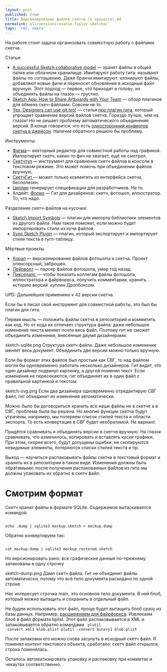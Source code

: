 ```yaml
---
layout: post
published: true
title: Версионирование файлов скетча (в процессе).md
permalink: all/versionirovanie-faylov-sketcha/
tags: 'гит, скетч'
---
```

На работе стоит задача организовать совместную работу с файлами скетча.

Статьи:
* [A successful Sketch collaborative model](https://blog.central.team/how-to-collaborate-on-sketch-files-inspired-from-git-589b4dddfee1#.sl942d3zk) — хранят файлы в общей папке или облачном хранилище. Имитируют работу гита: называют файлы по соглашению. Даже бранчи имитируют: клонируют файлы, добавляют новые фичи и переносят обновления в исходный файл вручную. Этот подход — первое, что приходит  в голову, но объединять файлы на глазок — грустно.
* [Sketch App: How to Share Artboards with Your Team](https://www.sitepoint.com/sketch-app-sharing-artboards-with-your-team/) — обзор плагинов для обмена скеч-файлами. Совсем не то.
* [Yes, Designers can use git too!](https://blog.enki.com/yes-designers-can-use-git-too-79f3cef9c899#.wrgg28i8s) — статья [про плагин гита](https://github.com/mathieudutour/git-sketch-plugin), который упрощает сравнение версий файлов скетча. Гораздо лучше, чем на глазок! Но не решает проблему автоматического объединения версий. В конце говорится, что есть [односторонний конвертор скетча в джейсон](https://github.com/afiedler/sketch-node-parser). Наличие обратного решило бы проблему.

Инструменты:
* [Фигма](https://www.figma.com/)— векторный редактор для совместной работы над графикой. Импортирует скетч, каких-то фич не хватает, ещё не смотрел.
* [Скетчтул](https://gist.github.com/bomberstudios/c9e6975acd4d4d84a728) — инструмент для сравнения скетч файлов в консоли в текстовом режиме. Это может помочь при объединении файлов вручную.
* [СкетчГит ](https://github.com/almonk/SketchGit)— может только коммитить из интерфейса скетча, бесполезен.
* [Цеплин](https://zeplin.io/) генерирует спецификации для разработчиков. Не то.
* Апдейт:
[Фолио](http://folioformac.com/) — Гит для дизайренов: скетч, фотошоп, иллюстратор. То, что надо.

Разделение скетч-файлов на кусочки:
* [Sketch Import Symbols](https://github.com/kmerc/sketch-import-symbols) — плагин для импорта библиотеки элементов из другого файла. Нам такое поможет, если можно будет импортировать стили из кучи файлов.
* [Sync Sketch Plugin](https://github.com/nolastan/sync.sketchplugin) — плагин, который экспортирует и импортирует стили текста в гугл-таблицу.

Мёртвые проекты
* [Корал](https://github.com/koral) — версионирование файлов фотошопа и скетча. Проект опенсорсный, заброшен.
* [Лейрволт](https://github.com/layervault/psd.rb) — парсер файлов фотошопа, умер год назад.
* [Пикселапс ](http://blog.pixelapse.com/post/40583295019/welcome-to-pixelapse) — чтобы показать коллегам файлы фотошопа, иллюстратора и файрворкса, получить комментарии, хранить историю версий. куплен Дропбоксом.


UPD: Дальнейшее применимо к 42 версии скетча.

Если бы я писал свой инструмент для совместной работы, это был бы плагин для гита.


Первая мысль — положить файлы скетча в репозиторий и коммитить как код. Но от кода их отличает структура файла: даже небольшое изменение текста меняет почти весь файл. Поэтому гит не сможет объединить изменения, внесённые двумя дизайнерами.

sketch-sqlite.png
Структура скетч файла. Даже небольшое изменение меняет весь документ. Объединить две версии можно только вручную.

Если бы формат этих файлов был простым как СВГ, то над файлом могли бы одновременно работать несколько дизайнеров. Гит видит, что один дизайнер подвинул картинку, а другой поменял текст. Если изменения не пересекаются, гит объединяет их в один файл с правильной картинкой и текстом.

sketch-svg.png
Если два дизайнера одновременно отредактирую СВГ файл, гит объединит их изменения автоматически.

Можно было бы договориться хранить все наши файлы не в скетче а в СВГ, проблема была бы решена. Но многие функции скетча будут утрачены, например, мы потеряем список стилей текста и области экспорта. То есть конвертация в СВГ будет необратимой. Не вариант.

Придётся сравнивать и объединять версии в скетче вручную. На глазок сравнивать, что изменилось, копировать и вставлять куски графики. При этом, скорее всего, будут допущены ошибки: не скопируются невидимые элементы, потеряются списки стилей текста и пр.

Выход — научиться распаковывать файлы скетча в текстовый формат и хранить их в репозитории в таком виде. Изменения должны быть обратимыми: после получения распакованных файлов из гита мы должны упаковать их обратно в скетч файл.

# Смотрим формат

Cкетч хранит файлы в формате SQLite. Содержимое вытаскивается командой:

<code>
echo .dump | sqlite3 mockup.sketch > mockup.dump
</code>

Обратно конвертируем так:

<code>
cat mockup.dump | sqlite3 mockup_restored.sketch
</code>

Но версионировать рано: все графические данные по-прежнему запакованы в одну строчку

sketch-dump.png
Дамп скетч файла. Гит не объединит файлы автоматически, потому что всё тело документа раскидано по одной строке.

Нас интересует строчка main, это основное тело документа. В ней блоб, который можно вытащить и сохранить в отдельный файл.

Не будем использовать этот файл, проще будет вытащить блоб сразу из базы данных. Например, [расширением для файрфоркса](https://addons.mozilla.org/en-US/firefox/addon/sqlite-manager/). Извлекаем блоб в файл формата bplist. Этот файл распаковывается в XML и запаковывается обратно командами
<code>
plutil -convert xml1 blob.plist
plutil -convert binary1 blob.plist
</code>

После запаковки его можно снова засунуть в исходный скетч файл. Я поменял контент текстового объекта, сработало: скетч файл открылся, строка поменялась.

Осталось автоматизировать упаковку и распаковку при коммитах и чекаутах соответственно.
